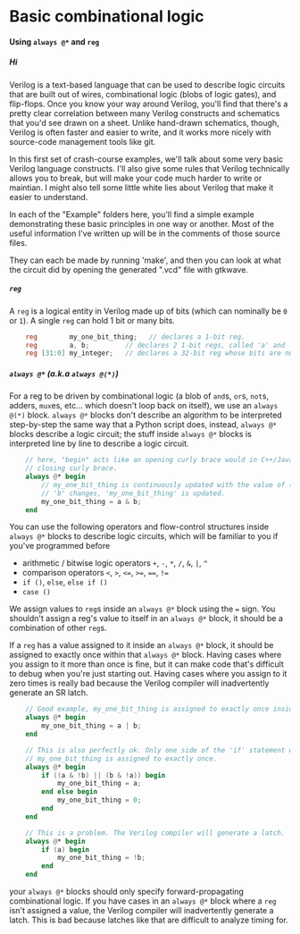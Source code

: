 # Basic combinational logic

#### Using `always @*` and `reg`


##### Hi

Verilog is a text-based language that can be used to describe logic circuits that are built out of wires, combinational logic (blobs of logic gates), and flip-flops. Once you know your way around Verilog, you'll find that there's a pretty clear correlation between many Verilog constructs and schematics that you'd see drawn on a sheet. Unlike hand-drawn schematics, though, Verilog is often faster and easier to write, and it works more nicely with source-code management tools like git.

In this first set of crash-course examples, we'll talk about some very basic Verilog language constructs. I'll also give some rules that Verilog technically allows you to break, but will make your code much harder to write or maintian. I might also tell some little white lies about Verilog that make it easier to understand.

In each of the "Example" folders here, you'll find a simple example demonstrating these basic principles in one way or another. Most of the useful information I've written up will be in the comments of those source files.

They can each be made by running 'make', and then you can look at what the circuit did by opening the generated ".vcd" file with gtkwave.

##### `reg`
A `reg` is a logical entity in Verilog made up of bits (which can nominally be `0` or `1`). A single `reg` can hold 1 bit or many bits.

```Verilog
    reg        my_one_bit_thing;   // declares a 1-bit reg.
    reg        a, b;         // declares 2 1-bit regs, called 'a' and 'b'.
    reg [31:0] my_integer;   // declares a 32-bit reg whose bits are numbered 0 to 31.
```

##### `always @*` (a.k.a `always @(*)`)
For a reg to be driven by combinational logic (a blob of `and`s, `or`s, `not`s, adders, `mux`es, etc... which doesn't loop back on itself), we use an `always @(*)` block. `always @*` blocks don't describe an algorithm to be interpreted step-by-step the same way that a Python script does, instead, `always @*` blocks describe a logic circuit; the stuff inside `always @*` blocks is interpreted line by line to describe a logic circuit.

```Verilog
    // here, "begin" acts like an opening curly brace would in C++/Java, and "end" acts like a
    // closing curly brace.
    always @* begin
        // my_one_bit_thing is continuously updated with the value of (a & b); immediately after 'a' or
        // 'b' changes, 'my_one_bit_thing' is updated.
        my_one_bit_thing = a & b;
    end
```

You can use the following operators and flow-control structures inside `always @*` blocks to describe logic circuits, which will be familiar to you if you've programmed before
  * arithmetic / bitwise logic operators `+`, `-`, `*`, `/`, `&`, `|`, `^`
  * comparison operators `<`, `>`, `<=`, `>=`, `==`, `!=`
  * `if ()`, `else`, `else if ()`
  * `case ()`

We assign values to `reg`s inside an `always @*` block using the `=` sign. You shouldn't assign a reg's value to itself in an `always @*` block, it should be a combination of other `reg`s.

If a `reg` has a value assigned to it inside an `always @*` block, it should be assigned to exactly once within that `always @*` block. Having cases where you assign to it more than once is fine, but it can make code that's difficult to debug when you're just starting out. Having cases where you assign to it zero times is really bad because the Verilog compiler will inadvertently generate an SR latch.

```Verilog
    // Good example, my_one_bit_thing is assigned to exactly once inside this always @* block.
    always @* begin
        my_one_bit_thing = a | b;
    end

    // This is also perfectly ok. Only one side of the 'if' statement will ever be true, so
    // my_one_bit_thing is assigned to exactly once.
    always @* begin
        if ((a & !b) || (b & !a)) begin
            my_one_bit_thing = a;
        end else begin
            my_one_bit_thing = 0;
        end
    end

    // This is a problem. The Verilog compiler will generate a latch.
    always @* begin
        if (a) begin
            my_one_bit_thing = !b;
        end
    end
```

your `always @*` blocks should only specify forward-propagating combinational logic. If you have cases in an `always @*` block where a `reg` isn't assigned a value, the Verilog compiler will inadvertently generate a latch. This is bad because latches like that are difficult to analyze timing for.
